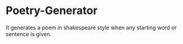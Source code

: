 # Poetry-Generator

It generates a poem in shakespeare style when any starting word or sentence is given. 
